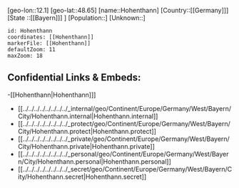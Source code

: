 ﻿---
location: [48.65,12.1]
mapzoom: [7,12] 
mapmarker: city 
type: City
tags:
- geo/City


SpocWebEntityId: 30988
isDeleted: false
confidential: public

---
[geo-lon::12.1]
[geo-lat::48.65]
[name::Hohenthann]
[Country::[[Germany]]]
[State ::[[Bayern]]] ]
[Population::]
[Unknown::]


```leaflet
id: Hohenthann
coordinates: [[Hohenthann]]
markerFile: [[Hohenthann]]
defaultZoom: 11 
maxZoom: 18
```


## Confidential Links & Embeds: 
-[[Hohenthann|Hohenthann]]] 
- [[../../../../../../../../_internal/geo/Continent/Europe/Germany/West/Bayern/City/Hohenthann.internal|Hohenthann.internal]] 
- [[../../../../../../../../_protect/geo/Continent/Europe/Germany/West/Bayern/City/Hohenthann.protect|Hohenthann.protect]] 
- [[../../../../../../../../_private/geo/Continent/Europe/Germany/West/Bayern/City/Hohenthann.private|Hohenthann.private]] 
- [[../../../../../../../../_personal/geo/Continent/Europe/Germany/West/Bayern/City/Hohenthann.personal|Hohenthann.personal]] 
- [[../../../../../../../../_secret/geo/Continent/Europe/Germany/West/Bayern/City/Hohenthann.secret|Hohenthann.secret]] 

